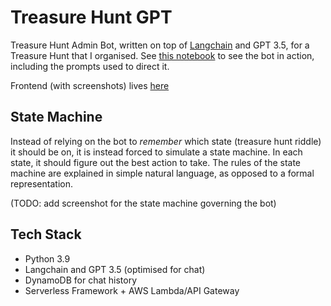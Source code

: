 # Treasure Hunt GPT

Treasure Hunt Admin Bot, written on top of [Langchain](https://github.com/hwchase17/langchain) and GPT 3.5, for a Treasure Hunt that I organised. See [this notebook](<Treasure Hunt.ipynb>) to see the bot in action, including the prompts used to direct it.

Frontend (with screenshots) lives [here](https://github.com/rubenvereecken/treasurehunt-frontend)

## State Machine

Instead of relying on the bot to _remember_ which state (treasure hunt riddle) it should be on, it is instead forced to simulate a state machine. In each state, it should figure out the best action to take. The rules of the state machine are explained in simple natural language, as opposed to a formal representation.

(TODO: add screenshot for the state machine governing the bot)

## Tech Stack

- Python 3.9
- Langchain and GPT 3.5 (optimised for chat)
- DynamoDB for chat history
- Serverless Framework + AWS Lambda/API Gateway
